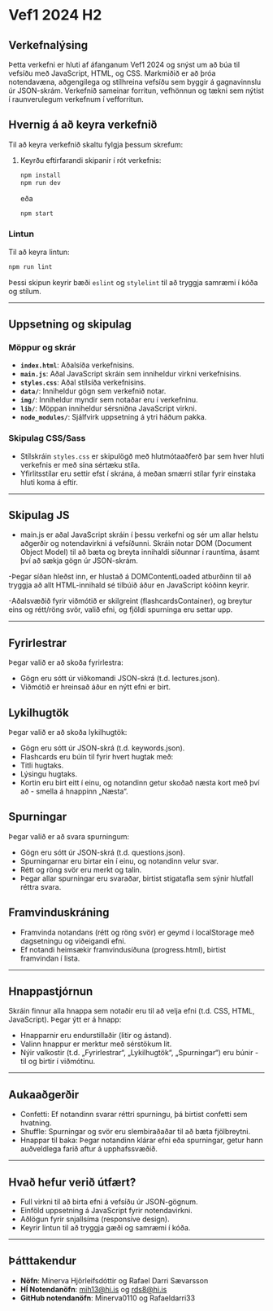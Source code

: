 
# Vef1 2024 H2


## Verkefnalýsing

Þetta verkefni er hluti af áfanganum Vef1 2024 og snýst um að búa til vefsíðu með JavaScript, HTML, og CSS. Markmiðið er að þróa notendavæna, aðgengilega og stílhreina vefsíðu sem byggir á gagnavinnslu úr JSON-skrám. Verkefnið sameinar forritun, vefhönnun og tækni sem nýtist í raunverulegum verkefnum í vefforritun.

## Hvernig á að keyra verkefnið

Til að keyra verkefnið skaltu fylgja þessum skrefum:

1. Keyrðu eftirfarandi skipanir í rót verkefnis:
   ```bash
   npm install
   npm run dev
   ```
   eða
   ```bash
   npm start
   ```

### Lintun

Til að keyra lintun:
```bash
npm run lint
```
Þessi skipun keyrir bæði `eslint` og `stylelint` til að tryggja samræmi í kóða og stílum.

---

## Uppsetning og skipulag

### Möppur og skrár

- **`index.html`**: Aðalsíða verkefnisins.
- **`main.js`**: Aðal JavaScript skráin sem inniheldur virkni verkefnisins.
- **`styles.css`**: Aðal stílsíða verkefnisins.
- **`data/`**: Inniheldur gögn sem verkefnið notar.
- **`img/`**: Inniheldur myndir sem notaðar eru í verkefninu.
- **`lib/`**: Möppan inniheldur sérsniðna JavaScript virkni.
- **`node_modules/`**: Sjálfvirk uppsetning á ytri háðum pakka.

### Skipulag CSS/Sass

- Stílskráin `styles.css` er skipulögð með hlutmótaaðferð þar sem hver hluti verkefnis er með sína sértæku stíla.
- Yfirlitsstílar eru settir efst í skrána, á meðan smærri stílar fyrir einstaka hluti koma á eftir.

---
## Skipulag JS

- main.js er aðal JavaScript skráin í þessu verkefni og sér um allar helstu aðgerðir og notendavirkni á vefsíðunni. Skráin notar DOM (Document Object Model) til að bæta og breyta innihaldi síðunnar í rauntíma, ásamt því að sækja gögn úr JSON-skrám.

-Þegar síðan hleðst inn, er hlustað á DOMContentLoaded atburðinn til að tryggja að allt HTML-innihald sé tilbúið áður en JavaScript kóðinn keyrir.

-Aðalsvæðið fyrir viðmótið er skilgreint (flashcardsContainer), og breytur eins og rétt/röng svör, valið efni, og fjöldi spurninga eru settar upp.

---

## Fyrirlestrar 
Þegar valið er að skoða fyrirlestra:
- Gögn eru sótt úr viðkomandi JSON-skrá (t.d. lectures.json).
- Viðmótið er hreinsað áður en nýtt efni er birt.


## Lykilhugtök
Þegar valið er að skoða lykilhugtök:
- Gögn eru sótt úr JSON-skrá (t.d. keywords.json).
- Flashcards eru búin til fyrir hvert hugtak með:
- Titli hugtaks.
- Lýsingu hugtaks.
- Kortin eru birt eitt í einu, og notandinn getur skoðað næsta kort með því að - smella á hnappinn „Næsta“.

## Spurningar
Þegar valið er að svara spurningum:
- Gögn eru sótt úr JSON-skrá (t.d. questions.json).
- Spurningarnar eru birtar ein í einu, og notandinn velur svar.
- Rétt og röng svör eru merkt og talin.
- Þegar allar spurningar eru svaraðar, birtist stigatafla sem sýnir hlutfall réttra svara.

## Framvinduskráning
- Framvinda notandans (rétt og röng svör) er geymd í localStorage með dagsetningu og viðeigandi efni.
- Ef notandi heimsækir framvindusíðuna (progress.html), birtist framvindan í lista.
---
## Hnappastjórnun
Skráin finnur alla hnappa sem notaðir eru til að velja efni (t.d. CSS, HTML, JavaScript).
Þegar ýtt er á hnapp:
- Hnapparnir eru endurstillaðir (litir og ástand).
- Valinn hnappur er merktur með sérstökum lit.
- Nýir valkostir (t.d. „Fyrirlestrar“, „Lykilhugtök“, „Spurningar“) eru búnir - til og birtir í viðmótinu.

---
## Aukaaðgerðir
- Confetti: Ef notandinn svarar réttri spurningu, þá birtist confetti sem hvatning.
- Shuffle: Spurningar og svör eru slembiraðaðar til að bæta fjölbreytni.
- Hnappar til baka: Þegar notandinn klárar efni eða spurningar, getur hann auðveldlega farið aftur á upphafssvæðið.


---
## Hvað hefur verið útfært?

- Full virkni til að birta efni á vefsíðu úr JSON-gögnum.
- Einföld uppsetning á JavaScript fyrir notendavirkni.
- Aðlögun fyrir snjallsíma (responsive design).
- Keyrir lintun til að tryggja gæði og samræmi í kóða.

---

## Þátttakendur

- **Nöfn**: Mínerva Hjörleifsdóttir og Rafael Darri Sævarsson
- **HÍ Notendanöfn**: mih13@hi.is og rds8@hi.is
- **GitHub notendanöfn**: Minerva0110 og Rafaeldarri33
